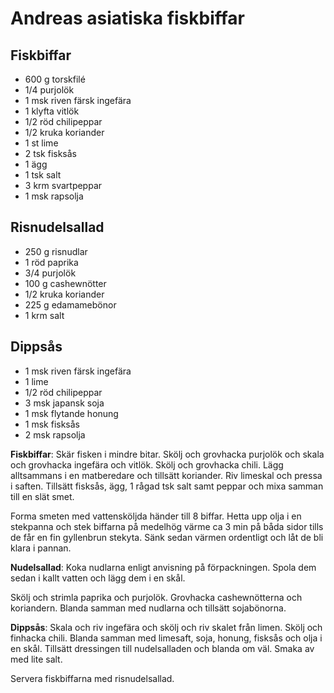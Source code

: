 # Andreas asiatiska fiskbiffar

## Fiskbiffar

- 600 g torskfilé
- 1/4 purjolök
- 1 msk riven färsk ingefära
- 1 klyfta vitlök
- 1/2 röd chilipeppar
- 1/2 kruka koriander
- 1 st lime
- 2 tsk fisksås
- 1 ägg
- 1 tsk salt
- 3 krm svartpeppar
- 1 msk rapsolja

## Risnudelsallad

- 250 g risnudlar
- 1 röd paprika
- 3/4 purjolök
- 100 g cashewnötter
- 1/2 kruka koriander
- 225 g edamamebönor
- 1 krm salt

## Dippsås

- 1 msk riven färsk ingefära
- 1 lime
- 1/2 röd chilipeppar
- 3 msk japansk soja
- 1 msk flytande honung
- 1 msk fisksås
- 2 msk rapsolja

**Fiskbiffar**: Skär fisken i mindre bitar. Skölj och grovhacka purjolök och skala och grovhacka ingefära och vitlök. Skölj och
grovhacka chili. Lägg alltsammans i en matberedare och tillsätt koriander. Riv limeskal och pressa i saften. Tillsätt
fisksås, ägg, 1 rågad tsk salt samt peppar och mixa samman till en slät smet.

Forma smeten med vattensköljda händer till 8 biffar. Hetta upp olja i en stekpanna och stek biffarna på medelhög värme
ca 3 min på båda sidor tills de får en fin gyllenbrun stekyta. Sänk sedan värmen ordentligt och låt de bli klara i
pannan.

**Nudelsallad**: Koka nudlarna enligt anvisning på förpackningen. Spola dem sedan i kallt vatten och lägg dem i en skål.

Skölj och strimla paprika och purjolök. Grovhacka cashewnötterna och koriandern. Blanda samman med nudlarna och tillsätt
sojabönorna.

**Dippsås**: Skala och riv ingefära och skölj och riv skalet från limen. Skölj och finhacka chili. Blanda samman med limesaft, soja,
honung, fisksås och olja i en skål. Tillsätt dressingen till nudelsalladen och blanda om väl. Smaka av med lite salt.

Servera fiskbiffarna med risnudelsallad.